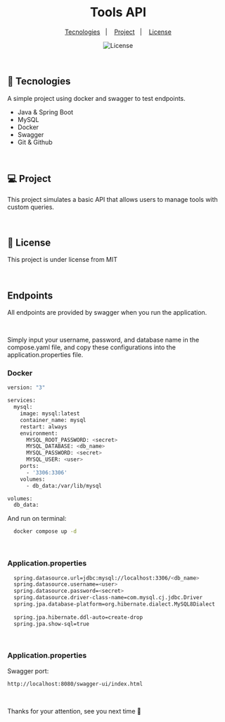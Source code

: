 <h1 align="center"> Tools API </h1>
<p align="center">
  <a href="#-tecnologies">Tecnologies</a>&nbsp;&nbsp;&nbsp;|&nbsp;&nbsp;&nbsp;
  <a href="#-project">Project</a>&nbsp;&nbsp;&nbsp;|&nbsp;&nbsp;&nbsp;
  <a href="#memo-license">License</a>
  <p align="center">
  <img alt="License" src="https://img.shields.io/static/v1?label=license&message=MIT&color=49AA26&labelColor=000000">
</p>
</p>

<br>

## 🚀 Tecnologies

A simple project using docker and swagger to test endpoints.

- Java & Spring Boot
- MySQL
- Docker
- Swagger 
- Git & Github 

 <br>

## 💻 Project

This project simulates a basic API that allows users to manage tools with custom queries.

<br>

## :memo: License


This project is under license from MIT

<br>

## Endpoints 
<p>All endpoints are provided by swagger when you run the application. </p>

<br>

<p> Simply input your username, password, and database name in the compose.yaml file, and copy these configurations into the application.properties file. </p>

### Docker
 
```sh
version: "3"

services:
  mysql:
    image: mysql:latest
    container_name: mysql
    restart: always
    environment:
      MYSQL_ROOT_PASSWORD: <secret>
      MYSQL_DATABASE: <db_name>
      MYSQL_PASSWORD: <secret>
      MYSQL_USER: <user>
    ports:
      - '3306:3306'
    volumes:
      - db_data:/var/lib/mysql

volumes:
  db_data:
```

<p> And run on terminal: </p>

```sh
  docker compose up -d
```

<br>

### Application.properties
```sh
  spring.datasource.url=jdbc:mysql://localhost:3306/<db_name>
  spring.datasource.username=<user>
  spring.datasource.password=<secret>
  spring.datasource.driver-class-name=com.mysql.cj.jdbc.Driver
  spring.jpa.database-platform=org.hibernate.dialect.MySQL8Dialect
  
  spring.jpa.hibernate.ddl-auto=create-drop
  spring.jpa.show-sql=true
```

<br>

### Application.properties

<p> Swagger port: </p>

```sh
http://localhost:8080/swagger-ui/index.html
```
<br>

<p>Thanks for your attention, see you next time 💜</p>

